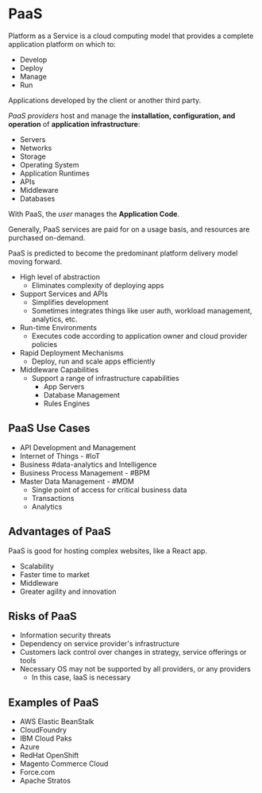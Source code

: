 # PaaS

Platform as a Service is a cloud computing model that provides a complete application platform on which to:

- Develop
- Deploy
- Manage
- Run

Applications developed by the client or another third party.

*PaaS providers* host and manage the **installation, configuration, and operation** of **application infrastructure**:

- Servers
- Networks
- Storage
- Operating System
- Application Runtimes
- APIs
- Middleware
- Databases

With PaaS, the *user* manages the **Application Code**.

Generally, PaaS services are paid for on a usage basis, and resources are purchased on-demand.

PaaS is predicted to become the predominant platform delivery model moving forward.

- High level of abstraction
  - Eliminates complexity of deploying apps
- Support Services and APIs
  - Simplifies development
  - Sometimes integrates things like user auth, workload management, analytics, etc.
- Run-time Environments
  - Executes code according to application owner and cloud provider policies
- Rapid Deployment Mechanisms
  - Deploy, run and scale apps efficiently
- Middleware Capabilities
  - Support a range of infrastructure capabilities
    - App Servers
    - Database Management
    - Rules Engines

## PaaS Use Cases

- API Development and Management
- Internet of Things - #IoT
- Business #data-analytics and Intelligence
- Business Process Management - #BPM
- Master Data Management - #MDM
  - Single point of access for critical business data
  - Transactions
  - Analytics

## Advantages of PaaS

PaaS is good for hosting complex websites, like a React app.

- Scalability
- Faster time to market
- Middleware
- Greater agility and innovation

## Risks of PaaS

- Information security threats
- Dependency on service provider's infrastructure
- Customers lack control over changes in strategy, service offerings or tools
- Necessary OS may not be supported by all providers, or any providers
  - In this case, IaaS is necessary

## Examples of PaaS

- AWS Elastic BeanStalk
- CloudFoundry
- IBM Cloud Paks
- Azure
- RedHat OpenShift
- Magento Commerce Cloud
- Force.com
- Apache Stratos

